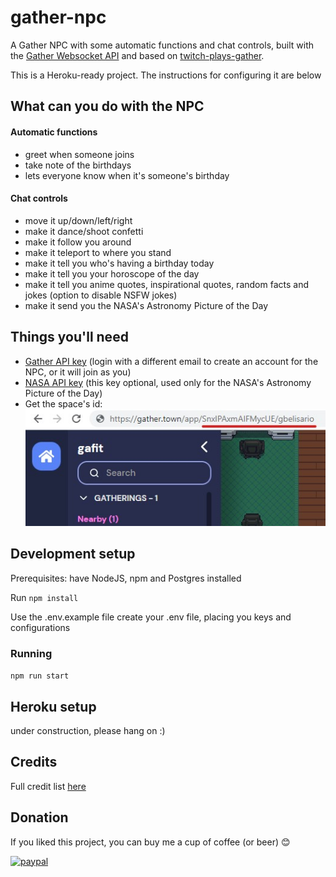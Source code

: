 # gather-npc

A Gather NPC with some automatic functions and chat controls, built with the [Gather Websocket API](https://gathertown.notion.site/Gather-Websocket-API-bf2d5d4526db412590c3579c36141063) and based on [twitch-plays-gather](https://github.com/gathertown/twitch-plays-gather).

This is a Heroku-ready project. The instructions for configuring it are below 

## What can you do with the NPC

#### Automatic functions
- greet when someone joins
- take note of the birthdays
- lets everyone know when it's someone's birthday

#### Chat controls
- move it up/down/left/right
- make it dance/shoot confetti
- make it follow you around
- make it teleport to where you stand
- make it tell you who's having a birthday today
- make it tell you your horoscope of the day
- make it tell you anime quotes, inspirational quotes, random facts and jokes (option to disable NSFW jokes)
- make it send you the NASA's Astronomy Picture of the Day



## Things you'll need

- [Gather API key](https://gather.town/apiKeys) (login with a different email to create an account for the NPC, or it will join as you)
- [NASA API key](https://api.nasa.gov/#signUp) (this key optional, used only for the NASA's Astronomy Picture of the Day)
- Get the space's id:  
![Contribution guidelines for this project](readme_images/copy-space-url.jpg)


## Development setup

Prerequisites: have NodeJS, npm and Postgres installed

Run `npm install`


Use the .env.example file create your .env file, placing you keys and configurations

### Running

`npm run start`


## Heroku setup

under construction, please hang on :)

## Credits
Full credit list [here](CREDITS.md)

## Donation
If you liked this project, you can buy me a cup of coffee (or beer) 😊

[![paypal](https://www.paypalobjects.com/en_US/i/btn/btn_donateCC_LG.gif)](https://www.paypal.com/donate/?hosted_button_id=WYWKSNK7T858E)